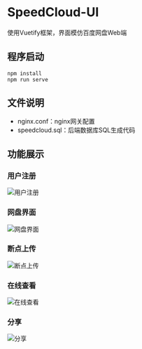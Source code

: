 # SpeedCloud-UI

使用Vuetify框架，界面模仿百度网盘Web端

## 程序启动
```
npm install
npm run serve
```
## 文件说明
* nginx.conf：nginx网关配置
* speedcloud.sql：后端数据库SQL生成代码

## 功能展示
### 用户注册
![用户注册](https://github.com/hewidow/SpeedCloud-UI/assets/23414174/585a959d-d9e4-4f2e-a19f-39d3edfd86b2 "用户注册")
### 网盘界面
![网盘界面](https://github.com/hewidow/SpeedCloud-UI/assets/23414174/f5cbef64-2fc9-4fbe-b98c-b5d8353a5582 "网盘界面")
### 断点上传
![断点上传](https://github.com/hewidow/SpeedCloud-UI/assets/23414174/62b822b9-b8e6-4dbf-a007-622d3e567838 "断点上传")
### 在线查看
![在线查看](https://github.com/hewidow/SpeedCloud-UI/assets/23414174/007199a5-2090-4f38-8998-e2c2ee8fb526 "在线查看")
### 分享
![分享](https://github.com/hewidow/SpeedCloud-UI/assets/23414174/c8ff6497-39cd-4659-8742-76b5100783db "分享")
